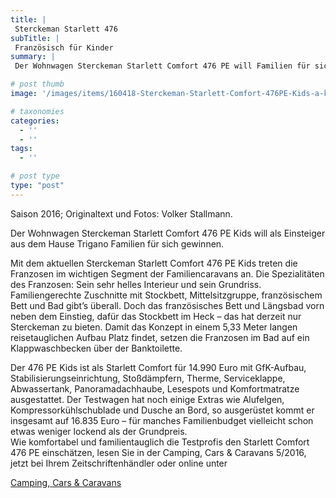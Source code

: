 ```yaml
---
title: |
 Sterckeman Starlett 476
subTitle: |
 Französisch für Kinder
summary: |
 Der Wohnwagen Sterckeman Starlett Comfort 476 PE will Familien für sich gewinnen. Als Besonderheit hat er ein französisches Bett und Längsbad vorn neben dem Einstieg, dafür das Stockbett im Heck. Was der Wohnwagen Sterckeman Starlett Comfort 476 sonst noch bietet, testen die Profis der Fachzeitschrift Camping, Cars & Caravans.

# post thumb
image: '/images/items/160418-Sterckeman-Starlett-Comfort-476PE-Kids-a-kl.jpg'

# taxonomies
categories: 
  - ''
  - ''
tags:
  - ''

# post type
type: "post"
---
```


Saison 2016; Originaltext und Fotos: Volker Stallmann.  

Der Wohnwagen Sterckeman Starlett Comfort 476 PE Kids will als Einsteiger aus dem Hause Trigano Familien für sich gewinnen.   

Mit dem aktuellen Sterckeman Starlett Comfort 476 PE Kids treten die Franzosen im wichtigen Segment der Familiencaravans an. Die Spezialitäten des Franzosen: Sein sehr helles Interieur und sein Grundriss. Familiengerechte Zuschnitte mit Stockbett, Mittelsitzgruppe, französischem Bett und Bad gibt’s überall. Doch das französisches Bett und Längsbad vorn neben dem Einstieg, dafür das Stockbett im Heck – das hat derzeit nur Sterckeman zu bieten. Damit das Konzept in einem 5,33 Meter langen reisetauglichen Aufbau Platz findet, setzen die Franzosen im Bad auf ein Klappwaschbecken über der Banktoilette.  

Der 476 PE Kids ist als Starlett Comfort für 14.990 Euro mit GfK-Aufbau, Stabilisierungseinrichtung, Stoßdämpfern, Therme, Serviceklappe, Abwassertank, Panoramadachhaube, Lesespots und Komfortmatratze ausgestattet. Der Testwagen hat noch einige Extras wie Alufelgen, Kompressorkühlschublade und Dusche an Bord, so ausgerüstet kommt er insgesamt auf 16.835 Euro – für manches Familienbudget vielleicht schon etwas weniger lockend als der Grundpreis.  
Wie komfortabel und familientauglich die Testprofis den Starlett Comfort 476 PE einschätzen, lesen Sie in der Camping, Cars & Caravans 5/2016, jetzt bei Ihrem Zeitschriftenhändler oder online unter  

[Camping, Cars & Caravans](http://camping-cars-caravans.de)  